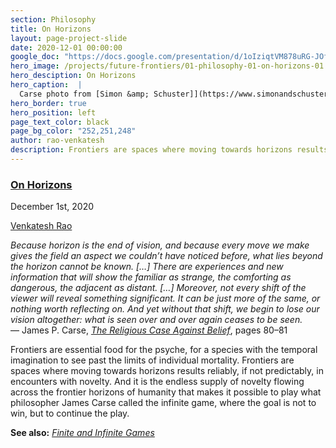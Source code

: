 ```yaml
---
section: Philosophy
title: On Horizons
layout: page-project-slide
date: 2020-12-01 00:00:00
google_doc: "https://docs.google.com/presentation/d/1oIziqtVM878uRG-JOfrQNvGFsQWKP_S_W8cLkhQlXvA/edit#slide=id.ga87d80f4b3_0_0"
hero_image: /projects/future-frontiers/01-philosophy-01-on-horizons-01.jpg
hero_desciption: On Horizons
hero_caption:  |
  Carse photo from [Simon &amp; Schuster]](https://www.simonandschuster.biz/authors/James-Carse/313085). Collage by [Jenna Dixon](/members/dixon-jenna/).
hero_border: true
hero_position: left
page_text_color: black
page_bg_color: "252,251,248"
author: rao-venkatesh
description: Frontiers are spaces where moving towards horizons results reliably, if not predictably, in encounters with novelty.
---
```

<h3 class="slide-deck-visible-anchor"><a href="#projects-future-frontiers-01-philosophy-01-on-horizons-01">On Horizons</a></h3>
<time class="db small ttu tracked-tight">December 1st, 2020</time>
<p class="project-page-author mt1 small ttu tracked-tight"><a href="/members/rao-venkatesh">Venkatesh&nbsp;Rao</a></p>

_Because horizon is the end of vision, and because every move we make gives the field an aspect we couldn’t have noticed before, what lies beyond the horizon cannot be known. […] There are experiences and new information that will show the familiar as strange, the comforting as dangerous, the adjacent as distant. […] Moreover, not every shift of the viewer will reveal something significant. It can be just more of the same, or nothing worth reflecting on. And yet without that shift, we begin to lose our vision altogether: what is seen over and over again ceases to be seen._  
— James P. Carse, [_The Religious Case Against Belief_](https://openlibrary.org/books/OL12433661M/The_Religious_Case_Against_Belief), pages 80–81

Frontiers are essential food for the psyche, for a species with the temporal imagination to see past the limits of individual mortality. Frontiers are spaces where moving towards horizons results reliably, if not predictably, in encounters with novelty. And it is the endless supply of novelty flowing across the frontier horizons of humanity that makes it possible to play what philosopher James Carse called the infinite game, where the goal is not to win, but to continue the play.

**See also:** [_Finite and Infinite Games_](https://openlibrary.org/works/OL2669550W/Finite_and_infinite_games)
